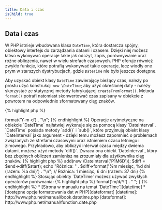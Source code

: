 ```yaml
---
title: Data i czas
isChild: true
---
```


## Data i czas

W PHP istnieje wbudowana klasa `DateTime`, która dostarcza spójny, obiektowy interfejs do zarządzania datami i czasem.
Dzięki niej możesz łatwo wykonywać operacje takie jak odczyt, zapis, porównywanie oraz różne obliczenia, nawet w
wielu strefach czasowych. PHP oferuje również zwykłe funkcje, które potrafią wykonywać takie operacje, lecz wiodły one
prym w starszych dystrybucjach, gdzie `DateTime` nie było jeszcze dostępne.

Aby uzyskać obiekt klasy `DateTime` zawierający bieżący czas, należy po prostu użyć konstrukcji `new \DateTime`; aby
użyć określonej daty - należy skorzystać ze statycznej metody fabrykującej `createFromFormat()`. Metoda `format()`
potrafi natomiast skonwertować czas zapisany w obiekcie z powrotem na odpowiednio sformatowany ciąg znaków.

{% highlight php %}
<?php
$raw = '22.11.1968';
$start = \DateTime::createFromFormat('d.m.Y', $raw);

echo "Data rozpoczęcia: " . $start->format('Y-m-d') . "\n";
{% endhighlight %}

Operacje arytmetyczne na obiekcie `DateTime` najłatwiej wykonuje się za pomocą klasy `DateInterval`. `DateTime` posiada
metody `add()` i `sub()`, które przyjmują obiekt klasy `DateInterval` jako argument - dzięki temu możesz zapomnieć o
problemach związanych ze strefami czasowymi oraz istnieniem czasu letniego i zimowego. Przykładowo, aby obliczyć
interwał czasu między dwiema datami, możesz użyć metody `diff()`. Zwraca ona obiekt `DateInterval`, który bez zbędnych
obliczeń zamienisz na zrozumiały dla użytkownika ciąg znaków.

{% highlight php %}
<?php
// stwórz kopię obiektu $start i dodaj do niego miesiąc i 6 dni
$end = clone $start;
$end->add(new \DateInterval('P1M6D'));

$diff = $end->diff($start);
echo "Różnica: " . $diff->format('%m miesiąc, %d dni (razem: %a dni)') . "\n";
// Różnica: 1 miesiąc, 6 dni (razem: 37 dni)
{% endhighlight %}

Stosując obiekty `DateTime` możesz używać zwykłych operatorów porównania:
{% highlight php %}
<?php
if($start < $end) {
    echo "Rozpoczęcie ma miejsce przed zakończeniem!\n";
}
{% endhighlight %}

Ostatni przykład pokazuje użycie klasy `DatePeriod`, która służy do iterowania po liście powtarzających się zdarzeń.
Przekazując do jego konstruktora dwa obiekty `DateTime` (początek i koniec) oraz interwał czasowy, otrzymamy iterator
zawierający listę wszystkich zdarzeń między nimi.

{% highlight php %}
<?php
// wyświetl listę wszystkich czwartków między datami $start i $end
$periodInterval = \DateInterval::createFromDateString('first thursday');
$periodIterator = new \DatePeriod($start, $periodInterval, $end, \DatePeriod::EXCLUDE_START_DATE);
foreach($periodIterator as $date)
{
    // wyświetl datę
    echo $date->format('m/d/Y') . " ";
}
{% endhighlight %}

* [Strona w manualu na temat `DateTime`][datetime]
* [dostępne opcje formatowania dat w PHP][dateformat]

[datetime]: http://www.php.net/manual/book.datetime.php
[dateformat]: http://www.php.net/manual/function.date.php
